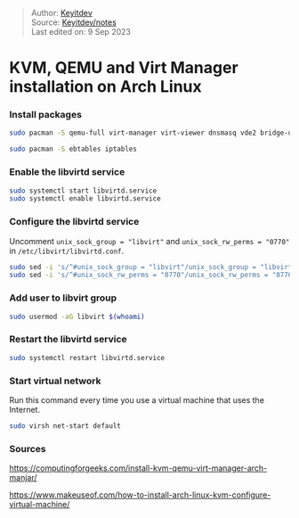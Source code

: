 >Author: [Keyitdev](https://github.com/keyitdev)\
Source: [Keyitdev/notes](https://github.com/keyitdev/notes)\
Last edited on: 9 Sep 2023

# KVM, QEMU and Virt Manager installation on Arch Linux

### Install packages

```bash
sudo pacman -S qemu-full virt-manager virt-viewer dnsmasq vde2 bridge-utils openbsd-netcat dmidecode
```

```bash
sudo pacman -S ebtables iptables
```

### Enable the libvirtd service

```bash
sudo systemctl start libvirtd.service
sudo systemctl enable libvirtd.service
```

### Configure the libvirtd service

Uncomment `unix_sock_group = "libvirt"` and `unix_sock_rw_perms = "0770"` in `/etc/libvirt/libvirtd.conf`.

```bash
sudo sed -i 's/^#unix_sock_group = "libvirt"/unix_sock_group = "libvirt"/' /etc/libvirt/libvirtd.conf
sudo sed -i 's/^#unix_sock_rw_perms = "0770"/unix_sock_rw_perms = "0770"/' /etc/libvirt/libvirtd.conf
```

### Add user to libvirt group

```bash
sudo usermod -aG libvirt $(whoami)
```

### Restart the libvirtd service

```bash
sudo systemctl restart libvirtd.service
```

### Start virtual network

Run this command every time you use a virtual machine that uses the Internet.

```bash
sudo virsh net-start default
```

### Sources

https://computingforgeeks.com/install-kvm-qemu-virt-manager-arch-manjar/

https://www.makeuseof.com/how-to-install-arch-linux-kvm-configure-virtual-machine/
